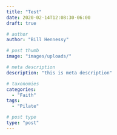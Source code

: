 ```yaml
---
title: "Test"
date: 2020-02-14T12:08:30-06:00
draft: true

# author
author: "Bill Hennessy"

# post thumb
image: "images/uploads/"

# meta description
description: "this is meta description"

# taxonomies
categories: 
  - "Faith"
tags:
  - "Pilate"

# post type
type: "post"
---
```


